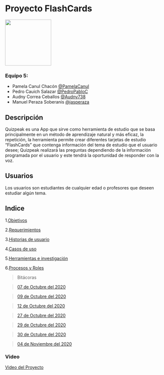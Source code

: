 # Proyecto FlashCards

<img src= "https://user-images.githubusercontent.com/59941091/98976519-11352500-24dd-11eb-9815-acc55b9d4cf1.png" width = "150">




### Equipo 5:
- Pamela Canul Chacón [@PamelaCanul](http://github.com/PamelaCanul "@PamelaCanul")
- Pedro Cauich Salazar [@PedroPabloC](http://github.com/PedroPabloC "@PedroPabloC")
- Audny Correa Ceballos [@Audny738](https://github.com/Audny738 "@Audny738")
- Manuel Peraza Soberanis [@jasperaza](http://https://github.com/jasperaza "@jasperaza")

## Descripción 
Quizpeak es una App que sirve como herramienta de estudio que se basa principalmente en un método de aprendizaje natural y más eficaz, la repetición, la herramienta permite crear diferentes tarjetas de estudio “FlashCards” que contenga información del tema de estudio que el usuario desee; Quizpeak realizará las preguntas dependiendo de la información programada por el usuario y este tendrá la oportunidad de responder con la voz.

## Usuarios
Los usuarios son estudiantes de cualquier edad o profesores que deseen estudiar algún tema.

## Indice


1.[Objetivos](https://github.com/Audny738/POO_Project/blob/master/DOCUMENTACIÓN/1.%20Objetivos.md "Objetivos")

2.[Requerimientos](https://github.com/Audny738/POO_Project/blob/master/DOCUMENTACIÓN/2.%20Requerimientos.md "Requerimientos")

3.[Historias de usuario](https://github.com/Audny738/POO_Project/blob/master/DOCUMENTACIÓN/3.%20Historias%20de%20Usuario.md "Historias de usuario")

4.[Casos de uso](https://github.com/Audny738/POO_Project/blob/master/DOCUMENTACIÓN/4.%20CasosDeUso.md "Casos de uso")

5.[Herramientas e investigación](https://github.com/Audny738/POO_Project/blob/master/DOCUMENTACIÓN/5.%20Herramientas%20e%20investigacion.md "Herramientas e investigación")

6.[Procesos y Roles](https://github.com/Audny738/POO_Project/blob/master/DOCUMENTACIÓN/6.%20Procesos%20y%20Roles.md "Procesos y Roles")


>Bitácoras

>[07 de Octubre del 2020](https://github.com/Audny738/POO_Project/blob/master/DOCUMENTACIÓN/BITÁCORAS/Bitácora%2007%20de%20octubre%20del%202020.md)

>[09 de Octubre del 2020](https://github.com/Audny738/POO_Project/blob/master/DOCUMENTACIÓN/BITÁCORAS/Bitácora%2009%20de%20octubre%20del%202020.md)

>[12 de Octubre del 2020](https://github.com/Audny738/POO_Project/blob/master/DOCUMENTACIÓN/BITÁCORAS/Bitácora%2012%20de%20octubre%20del%202020.md)

>[27 de Octubre del 2020](https://github.com/Audny738/POO_Project/blob/master/DOCUMENTACIÓN/BITÁCORAS/Bitácora%2027%20de%20octubre%20del%202020.md)

>[29 de Octubre del 2020](https://github.com/Audny738/POO_Project/blob/master/DOCUMENTACIÓN/BITÁCORAS/Bitácora%2029%20de%20octubre%20del%202020.md)

>[30 de Octubre del 2020](https://github.com/Audny738/POO_Project/blob/master/DOCUMENTACIÓN/BITÁCORAS/Bitácora%2030%20de%20octubre%20del%202020.md)

>[04 de Noviembre del 2020](https://github.com/Audny738/POO_Project/blob/master/DOCUMENTACIÓN/BITÁCORAS/Bitácora%2004%20de%20noviembre%20del%202020.md)

### Video 

[Video del Proyecto](https://youtu.be/ZMjogcfcV3Y)

